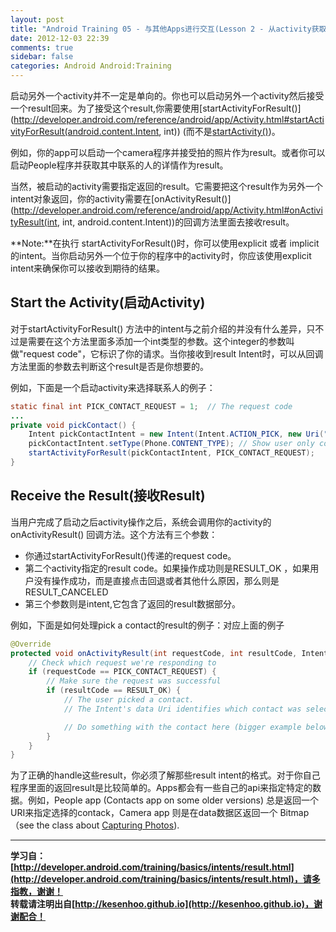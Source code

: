 ```yaml
---
layout: post
title: "Android Training 05 - 与其他Apps进行交互(Lesson 2 - 从activity获取Result)"
date: 2012-12-03 22:39
comments: true
sidebar: false
categories: Android Android:Training
---
```


启动另外一个activity并不一定是单向的。你也可以启动另外一个activity然后接受一个result回来。为了接受这个result,你需要使用[startActivityForResult()](http://developer.android.com/reference/android/app/Activity.html#startActivityForResult(android.content.Intent, int)) (而不是[startActivity()](http://developer.android.com/reference/android/app/Activity.html#startActivity(android.content.Intent)))。

例如，你的app可以启动一个camera程序并接受拍的照片作为result。或者你可以启动People程序并获取其中联系的人的详情作为result。

当然，被启动的activity需要指定返回的result。它需要把这个result作为另外一个intent对象返回，你的activity需要在[onActivityResult()](http://developer.android.com/reference/android/app/Activity.html#onActivityResult(int, int, android.content.Intent))的回调方法里面去接收result。

**Note:**在执行 startActivityForResult()时，你可以使用explicit 或者 implicit 的intent。当你启动另外一个位于你的程序中的activity时，你应该使用explicit intent来确保你可以接收到期待的结果。

<!-- more -->

## Start the Activity(启动Activity)
对于startActivityForResult() 方法中的intent与之前介绍的并没有什么差异，只不过是需要在这个方法里面多添加一个int类型的参数。这个integer的参数叫做"request code"，它标识了你的请求。当你接收到result Intent时，可以从回调方法里面的参数去判断这个result是否是你想要的。

例如，下面是一个启动activity来选择联系人的例子：
```java
static final int PICK_CONTACT_REQUEST = 1;  // The request code
...
private void pickContact() {
    Intent pickContactIntent = new Intent(Intent.ACTION_PICK, new Uri("content://contacts"));
    pickContactIntent.setType(Phone.CONTENT_TYPE); // Show user only contacts w/ phone numbers
    startActivityForResult(pickContactIntent, PICK_CONTACT_REQUEST);
}
```
## Receive the Result(接收Result)
当用户完成了启动之后activity操作之后，系统会调用你的activity的onActivityResult() 回调方法。这个方法有三个参数：

* 你通过startActivityForResult()传递的request code。
* 第二个activity指定的result code。如果操作成功则是RESULT_OK ，如果用户没有操作成功，而是直接点击回退或者其他什么原因，那么则是RESULT_CANCELED
* 第三个参数则是intent,它包含了返回的result数据部分。

例如，下面是如何处理pick a contact的result的例子：对应上面的例子
```java
@Override
protected void onActivityResult(int requestCode, int resultCode, Intent data) {
    // Check which request we're responding to
    if (requestCode == PICK_CONTACT_REQUEST) {
        // Make sure the request was successful
        if (resultCode == RESULT_OK) {
            // The user picked a contact.
            // The Intent's data Uri identifies which contact was selected.

            // Do something with the contact here (bigger example below)
        }
    }
}
```
为了正确的handle这些result，你必须了解那些result intent的格式。对于你自己程序里面的返回result是比较简单的。Apps都会有一些自己的api来指定特定的数据。例如，People app (Contacts app on some older versions) 总是返回一个URI来指定选择的contack，Camera app 则是在data数据区返回一个 Bitmap （see the class about [Capturing Photos](http://developer.android.com/training/camera/index.html)).

*********************************
**学习自：[http://developer.android.com/training/basics/intents/result.html](http://developer.android.com/training/basics/intents/result.html)，请多指教，谢谢！**  
**转载请注明出自[http://kesenhoo.github.io](http://kesenhoo.github.io)，谢谢配合！**






